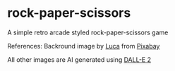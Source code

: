 # rock-paper-scissors
A simple retro arcade styled rock-paper-scissors game

References:
Backround image by <a href="https://pixabay.com/users/_luca-10388899/?utm_source=link-attribution&utm_medium=referral&utm_campaign=image&utm_content=3816045">Luca</a> from <a href="https://pixabay.com//?utm_source=link-attribution&utm_medium=referral&utm_campaign=image&utm_content=3816045">Pixabay</a>

All other images are AI generated using <a href="https://openai.com/dall-e-2">DALL-E 2</a>
